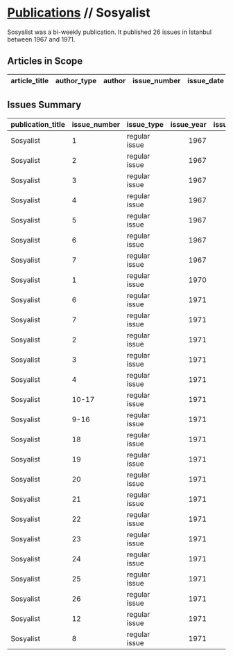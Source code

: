 # [Publications](firstlevel_publications.md) // Sosyalist

Sosyalist was a bi-weekly publication. It published 26 issues in İstanbul between 1967 and 1971.

## Articles in Scope

| article_title   | author_type   | author   | issue_number   | issue_date   | pages   |
|-----------------|---------------|----------|----------------|--------------|---------|

## Issues Summary

| publication_title   | issue_number   | issue_type    |   issue_year |   issue_month |   issue_day |   printing_house_name |
|:--------------------|:---------------|:--------------|-------------:|--------------:|------------:|----------------------:|
| Sosyalist           | 1              | regular issue |         1967 |             1 |          20 |                   nan |
| Sosyalist           | 2              | regular issue |         1967 |             2 |           7 |                   nan |
| Sosyalist           | 3              | regular issue |         1967 |             3 |           4 |                   nan |
| Sosyalist           | 4              | regular issue |         1967 |             4 |          12 |                   nan |
| Sosyalist           | 5              | regular issue |         1967 |             5 |          30 |                   nan |
| Sosyalist           | 6              | regular issue |         1967 |             6 |          20 |                   nan |
| Sosyalist           | 7              | regular issue |         1967 |             7 |          12 |                   nan |
| Sosyalist           | 1              | regular issue |         1970 |            12 |           8 |                   nan |
| Sosyalist           | 6              | regular issue |         1971 |             1 |          12 |                   nan |
| Sosyalist           | 7              | regular issue |         1971 |             1 |          26 |                   nan |
| Sosyalist           | 2              | regular issue |         1971 |            12 |          15 |                   nan |
| Sosyalist           | 3              | regular issue |         1971 |            12 |          22 |                   nan |
| Sosyalist           | 4              | regular issue |         1971 |            12 |          29 |                   nan |
| Sosyalist           | 10-17          | regular issue |         1971 |             2 |          23 |                   nan |
| Sosyalist           | 9-16           | regular issue |         1971 |             2 |          16 |                   nan |
| Sosyalist           | 18             | regular issue |         1971 |             3 |           2 |                   nan |
| Sosyalist           | 19             | regular issue |         1971 |             3 |           9 |                   nan |
| Sosyalist           | 20             | regular issue |         1971 |             3 |          16 |                   nan |
| Sosyalist           | 21             | regular issue |         1971 |             3 |          23 |                   nan |
| Sosyalist           | 22             | regular issue |         1971 |             3 |          30 |                   nan |
| Sosyalist           | 23             | regular issue |         1971 |             4 |           6 |                   nan |
| Sosyalist           | 24             | regular issue |         1971 |             4 |          13 |                   nan |
| Sosyalist           | 25             | regular issue |         1971 |             4 |          20 |                   nan |
| Sosyalist           | 26             | regular issue |         1971 |             4 |          27 |                   nan |
| Sosyalist           | 12             | regular issue |         1971 |           nan |         nan |                   nan |
| Sosyalist           | 8              | regular issue |         1971 |           nan |         nan |                   nan |
